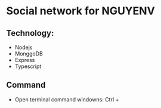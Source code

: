 # Social network for NGUYENV 

## Technology: 
- Nodejs
- MonggoDB
- Express
- Typescript
## Command

- Open terminal command windowns: Ctrl + 

